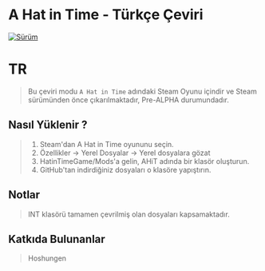 # A Hat in Time - Türkçe Çeviri

[![Sürüm](https://img.shields.io/badge/s%C3%BCr%C3%BCm-0.6-orange.svg?&style=popout-square)](https://github.com/Hepobur/AHatinTime_TRK/commits/master)

# TR

> Bu çeviri modu ```A Hat in Time``` adındaki Steam Oyunu içindir ve Steam sürümünden önce çıkarılmaktadır, Pre-ALPHA durumundadır.

## Nasıl Yüklenir ?
> 1. Steam'dan A Hat in Time oyununu seçin.
> 2. Özellikler -> Yerel Dosyalar -> Yerel dosyalara gözat
> 3. HatinTimeGame/Mods'a gelin, AHiT adında bir klasör oluşturun.
> 4. GitHub'tan indirdiğiniz dosyaları o klasöre yapıştırın.

## Notlar
> INT klasörü tamamen çevrilmiş olan dosyaları kapsamaktadır.

## Katkıda Bulunanlar
> Hoshungen
